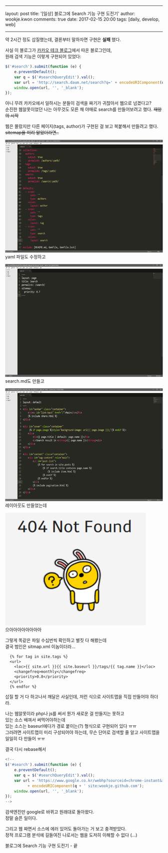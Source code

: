 ----
layout: post
title: '[일상] 블로그에 Search 기능 구현 도전기'
author: wookje.kwon
comments: true
date: 2017-02-15 20:00
tags: [daily, develop, web]

----

약 2시간 정도 삽질했는데, 결론부터 말하자면 구현은 **실패** 했다.  

사실 이 블로그가 [카카오 테크 블로그](http://tech.kakao.com/)에서 따온 블로그인데,  
원래 검색 기능은 이렇게 구현되어 있었다:  

```js
$('#search').submit(function (e) {
    e.preventDefault();
    var q = $('#searchQueryEdit').val();
    var url = 'http://search.daum.net/search?q=' + encodeURIComponent(q + ' site:tech.kakao.com');
    window.open(url, '', '_blank');
});
```

아니 무려 카카오에서 일하시는 분들이 검색을 짜기가 귀찮아서 웹으로 넘겼다고?  
순진한 웹알못이었던 나는 아무것도 모른 채 야매로 search를 만들어보려고 했다. ~~재앙의 시작~~  

웹은 몰랐지만 다른 페이지(tags, author)가 구현된 걸 보고 복붙해서 만들려고 했다. ~~sitemap을 미리 알았더라면..~~  

<img src="../files/search00.png" width="640" height="360"></img>  
yaml 파일도 수정하고  

<img src="../files/search01.png" width="640" height="360"></img>  
search.md도 만들고  

<img src="../files/search02.png" width="640" height="360"></img>  
레이아웃도 만들었는데  

<img src="../files/search03.png" width="450" height="360"></img>  
으아아아아아아아아  

그렇게 똑같은 파일 수십번씩 확인하고 별짓 다 해봤는데  
결국 범인은 sitmap.xml 이놈이더라...

```
  {% for tag in site.tags %}
  <url>
    <loc>{{ site.url }}{{ site.baseurl }}/tags/{{ tag.name }}</loc>
    <changefreq>monthly</changefreq>
    <priority>0.8</priority>
  </url>
  {% endfor %}
```

삽질 할 거 다 하고나서 깨달은 사실인데, 저런 식으로 사이트맵을 직접 만들어야 하더라.  

나는 웹알못이라 php나 js를 써서 뭔가 새로운 걸 만들지는 못하고  
있는 소스 배껴서 써먹어야하는데  
있는 소스는 baseurl에다가 경로 붙이는(?) 형식으로 구현되어 있다 ㅠㅠ  
그러려면 사이트맵이 미리 구성되어야 하는데, 무슨 단어로 검색할 줄 알고 사이트맵을 일일히 다 만들어 ㅠㅠ   

결국 다시 rebase해서  

```js
<!--
$('#search').submit(function (e) {
	e.preventDefault();
    var q = $('#searchQueryEdit').val();
    var url = 'https://www.google.co.kr/webhp?sourceid=chrome-instant&ion=1&espv=2&ie=UTF-8#q='
          + encodeURIComponent(q + ' site:wookje.github.com');
    window.open(url, '', '_blank');
});
-->
```

검색엔진만 google로 바뀌고 원래대로 돌아왔다.  
정말 슬픈 일이다.  

그리고 웹 짜면서 소스에 에러 있어도 돌아가는 거 보고 충격받았다.  
정적 프로그램 분석에 길들여진 나로서는 웹을 도저히 이해할 수 없다 (...)  

블로그에 Search 기능 구현 도전기 - 끝  